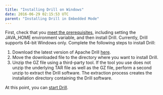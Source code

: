 ```yaml
---
title: "Installing Drill on Windows"
date: 2016-06-29 02:15:53 UTC
parent: "Installing Drill in Embedded Mode"
---
```

First, check that you [meet the prerequisites]({{site.baseurl}}/docs/embedded-mode-prerequisites), including setting the JAVA_HOME environment variable, and then install Drill. Currently, Drill supports 64-bit Windows only. Complete the following steps to install Drill:

1. Download the latest version of Apache Drill [here](http://www.apache.org/dyn/closer.lua?filename=drill/drill-1.7.0/apache-drill-1.7.0.tar.gz&action=download).
2. Move the downloaded file to the directory where you want to install Drill.
3. Unzip the GZ file using a third-party tool. If the tool you use does not unzip the underlying TAR file as well as the GZ file, perform a second unzip to extract the Drill software. The extraction process creates the installation directory containing the Drill software. 

At this point, you can [start Drill]({{site.baseurl}}/docs/starting-drill-on-windows). 
